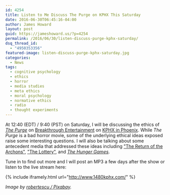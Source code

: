 ```yaml
---
id: 4254
title: Listen to Me Discuss The Purge on KPHX This Saturday
date: 2016-06-30T06:45:16-04:00
author: James Howard
layout: post
guid: https://jameshoward.us/?p=4254
permalink: /2016/06/30/listen-discuss-purge-kphx-saturday/
dsq_thread_id:
  - "4950353356"
featured-image: listen-discuss-purge-kphx-saturday.jpg
categories:
  - News
tags:
  - cognitive psychology
  - ethics
  - horror
  - media studies
  - meta ethics
  - moral psychology
  - normative ethics
  - radio
  - thought experiments
---
```

At 12:40 (EDT) / 9:40 (PST) on Saturday, I will be discussing the
ethics of [_The Purge_](https://en.wikipedia.org/wiki/The_Purge)
on [Breakthrough
Entertainment](http://www.breakradioshow.com/show/breakthrough-entertainment/)
on [KPHX in Phoenix](http://www.1480kphx.com/).  While _The Purge_
is a bad horror movie, some of the underlying ethical ideas exposed
raise some interesting questions.  I will also be talking about
some antecedent media that addressed these ideas including ["The
Return of the
Archons"](http://memory-alpha.wikia.com/wiki/The_Return_of_the_Archons_(episode)),
["The Lottery"](https://en.wikipedia.org/wiki/The_Lottery), and
_[The Hunger
Games](http://www.suzannecollinsbooks.com/the_hunger_games_69765.htm)_.

Tune in to find out more and I will post an MP3 a few days after
the show or listen to the live stream here:

{% include iframely.html url="http://www.1480kphx.com/" %}

_Image by [robertescu / Pixabay](https://pixabay.com/en/radio-mixer-audio-studio-media-1203736/)._